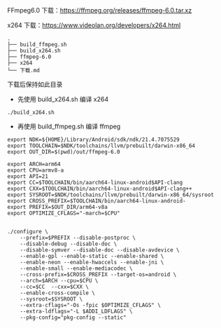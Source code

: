 FFmpeg6.0 下载：https://ffmpeg.org/releases/ffmpeg-6.0.tar.xz

x264 下载：https://www.videolan.org/developers/x264.html

```
.
├── build_ffmpeg.sh
├── build_x264.sh
├── ffmpeg-6.0
├── x264
└── 下载.md
```

下载后保持如此目录

- 先使用 build_x264.sh 编译 x264

```shell
./build_x264.sh
```

- 再使用 build_ffmpeg.sh 编译 ffmpeg

```shell
export NDK=${HOME}/Library/Android/sdk/ndk/21.4.7075529
export TOOLCHAIN=$NDK/toolchains/llvm/prebuilt/darwin-x86_64
export OUT_DIR=$(pwd)/out/ffmpeg-6.0

export ARCH=arm64
export CPU=armv8-a
export API=21
export CC=$TOOLCHAIN/bin/aarch64-linux-android$API-clang
export CXX=$TOOLCHAIN/bin/aarch64-linux-android$API-clang++
export SYSROOT=$NDK/toolchains/llvm/prebuilt/darwin-x86_64/sysroot
export CROSS_PREFIX=$TOOLCHAIN/bin/aarch64-linux-android-
export PREFIX=$OUT_DIR/arm64-v8a
export OPTIMIZE_CFLAGS="-march=$CPU"


./configure \
	--prefix=$PREFIX --disable-postproc \
	--disable-debug --disable-doc \
	--disable-symver --disable-doc --disable-avdevice \
	--enable-gpl --enable-static --enable-shared \
	--enable-neon --enable-hwaccels --enable-jni \
	--enable-small --enable-mediacodec \
	--cross-prefix=$CROSS_PREFIX --target-os=android \
	--arch=$ARCH --cpu=$CPU \
	--cc=$CC  --cxx=$CXX \
	--enable-cross-compile \
	--sysroot=$SYSROOT \
	--extra-cflags="-Os -fpic $OPTIMIZE_CFLAGS" \
	--extra-ldflags="-L $ADDI_LDFLAGS" \
	--pkg-config="pkg-config --static"
```
